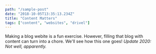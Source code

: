 ```yaml
---
path: "/sample-post"
date: "2018-10-05T13:35:13.234Z"
title: "Content Matters"
tags: ["content", "websites", "drivel"]
---
```


Making a blog webite is a fun exercise.  However, filling that blog with content can turn
into a chore.  We'll see how this one goes! _Update 2020: Not well, apparently._
